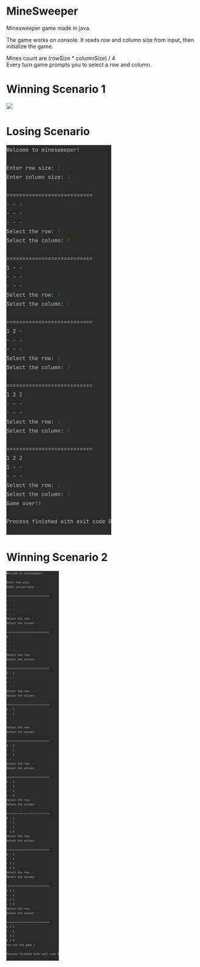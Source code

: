 # MineSweeper

Minesweeper game made in java.

The game works on console. It reads row and column size from input, then initialize the game. <br>

Mines count are (rowSize * columnSize) / 4 <br>
Every turn game prompts you to select a row and column.


# Winning Scenario 1


<img src="https://github.com/favicon.ico" width="48">


# Losing Scenario


![](img/2.png)


# Winning Scenario 2


![](img/3.png)
